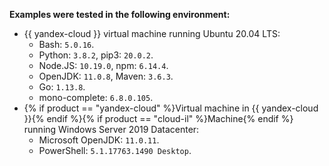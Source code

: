 **Examples were tested in the following environment:**
* {{ yandex-cloud }} virtual machine running Ubuntu 20.04 LTS:
  * Bash: `5.0.16`.
  * Python: `3.8.2`, pip3: `20.0.2`.
  * Node.JS: `10.19.0`, npm: `6.14.4`.
  * OpenJDK: `11.0.8`, Maven: `3.6.3`.
  * Go: `1.13.8`.
  * mono-complete: `6.8.0.105`.
* {% if product == "yandex-cloud" %}Virtual machine in {{ yandex-cloud }}{% endif %}{% if product == "cloud-il" %}Machine{% endif %} running Windows Server 2019 Datacenter:
  * Microsoft OpenJDK: `11.0.11`.
  * PowerShell: `5.1.17763.1490 Desktop`.

